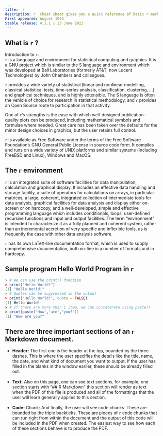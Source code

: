 ```yaml
---
title:  r  
description: r  Cheat Sheet gives you a quick reference of basic r markdown language. 
First appeared:	August 1993
Stable release:	4.2.1 / 23 June 2022
---
```

  
## What is ```r``` ?
Introduction to ```r```.<br>
```r```  is a language and environment for statistical computing and graphics. It is a GNU project which is similar to the S language and environment which was developed at Bell Laboratories (formerly AT&T, now Lucent Technologies) by John Chambers and colleagues. 

```r``` provides a wide variety of statistical (linear and nonlinear modelling, classical statistical tests, time-series analysis, classification, clustering, …) and graphical techniques, and is highly extensible. The S language is often the vehicle of choice for research in statistical methodology, and ```r``` provides an Open Source route to participation in that activity.

One of ```r```’s strengths is the ease with which well-designed publication-quality plots can be produced, including mathematical symbols and formulae where needed. Great care has been taken over the defaults for the minor design choices in graphics, but the user retains full control.

```r``` is available as Free Software under the terms of the Free Software Foundation’s GNU General Public License in source code form. It compiles and runs on a wide variety of UNIX platforms and similar systems (including FreeBSD and Linux), Windows and MacOS.
  
## The ```r``` environment
```r``` is an integrated suite of software facilities for data manipulation, calculation and graphical display. It includes an effective data handling and storage facility,
a suite of operators for calculations on arrays, in particular matrices,
a large, coherent, integrated collection of intermediate tools for data analysis,
graphical facilities for data analysis and display either on-screen or on hardcopy, and
a well-developed, simple and effective programming language which includes conditionals, loops, user-defined recursive functions and input and output facilities.
The term “environment” is intended to characterize it as a fully planned and coherent system, rather than an incremental accretion of very specific and inflexible tools, as is frequently the case with other data analysis software.

 ```r``` has its own LaTeX-like documentation format, which is used to supply comprehensive documentation, both on-line in a number of formats and in hardcopy.
  
## Sample program Hello World Program in ```r```

```r
> # We can use the print() function
> print("Hello World!")
[1] "Hello World!"
> # Quotes can be suppressed in the output
> print("Hello World!", quote = FALSE)
[1] Hello World!
> # If there are more than 1 item, we can concatenate using paste()
> print(paste("How","are","you?"))
[1] "How are you?"
```  

## There are three important sections of an ```r``` Markdown document. 

* **Header:** The first one is the header at the top, bounded by the three dashes. This is where the user specifies the details like the title, name, the date, and what kind of document you want to output. If the user has filled in the blanks in the window earlier, these should be already filled out.
<br><br>
* **Text:** Also on this page, one can see text sections, for example, one section starts with “## R Markdown” this section will render as text when the PDF of this file is produced and all of the formattings that the user will learn generally applies to this section.
<br><br>
* **Code:** Chunk: And finally, the user will see code chunks. These are bounded by the triple backticks. These are pieces of ```r``` code chunks that can run right from within the document and the output of this code will be included in the PDF when created. The easiest way to see how each of these sections behave is to produce the PDF.
